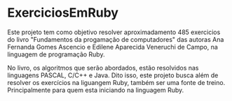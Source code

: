# ExerciciosEmRuby
<p>Este projeto tem como objetivo resolver aproximadamento 485 exercicios do livro "Fundamentos da progamação de computadores" das autoras Ana Fernanda Gomes Ascencio e Edilene Aparecida Veneruchi de Campo, na linguagem de programação Ruby.</p>
<p>No livro, os algoritmos que serão abordados, estão resolvidos nas linguagens PASCAL, C/C++ e Java. Dito isso, este projeto busca além de resolver os exercícios na liguangem Ruby, também ser uma fonte de treino. Principalmente para quem esta iniciando na linguagem Ruby.</p>
